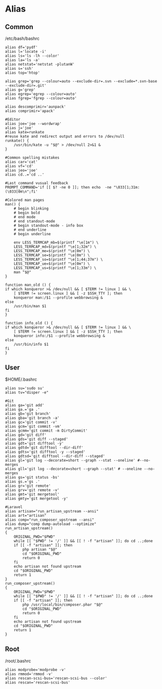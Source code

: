 # Alias

## Common

/etc/bash/bashrc

	alias df='pydf'
	alias l='locate -i'
	alias ls='ls -lh --color'
	alias la='ls -a'
	alias netstat='netstat -plutanW'
	alias s='ssh'
	alias top='htop'

	alias grep='grep --colour=auto --exclude-dir=.svn --exclude=*.svn-base --exclude-dir=.git'
	alias g='grep'
	alias egrep='egrep --colour=auto'
	alias fgrep='fgrep --colour=auto'

	alias descomprimir='aunpack'
	alias comprimir='apack'

	#Editor
	alias joe='joe --wordwrap'
	alias j='joe'
	alias kate=runkate
	#reuse kate and redirect output and errors to /dev/null
	runkate() {
		/usr/bin/kate -u "$@" > /dev/null 2>&1 &
	}

	#Common spelling mistakes
	alias car='cat'
	alias vf='cd'
	alias jeo='joe'
	alias cd..='cd ..'

	#Last command vusual feedback
	PROMPT_COMMAND='if [[ $? -ne 0 ]]; then echo  -ne "\033[1;31m:(\033[0m\n";fi'

	#Colored man pages
	man() {
		# begin blinking
		# begin bold
		# end mode
		# end standout-mode
		# begin standout-mode - info box
		# end underline
		# begin underline

		env LESS_TERMCAP_mb=$(printf "\e[1m") \
		LESS_TERMCAP_md=$(printf "\e[1;32m") \
		LESS_TERMCAP_me=$(printf "\e[0m") \
		LESS_TERMCAP_se=$(printf "\e[0m") \
		LESS_TERMCAP_so=$(printf "\e[1;44;37m") \
		LESS_TERMCAP_ue=$(printf "\e[0m") \
		LESS_TERMCAP_us=$(printf "\e[1;33m") \
		man "$@"
	}

	function man_old () {
	if which konqueror >& /dev/null && [ $TERM != linux ] && \
		[ $TERM != screen.linux ] && [ -z $SSH_TTY ]; then
		konqueror man:/$1 --profile webbrowsing &
	else
		/usr/bin/man $1
	fi
	}

	function info_old () {
	if which konqueror >& /dev/null && [ $TERM != linux ] && \
		[ $TERM != screen.linux ] && [ -z $SSH_TTY ]; then
		konqueror info:/$1 --profile webbrowsing &
	else
		/usr/bin/info $1
	fi
	}

## User

$HOME/.bashrc

	alias su='sudo su'
	alias tv="disper -e"

	#Git
	alias ga='git add'
	alias ga.='ga .'
	alias gb='git branch'
	alias gba='git branch -a'
	alias gc='git commit -v'
	alias gcm='git commit -vm'
	alias gcmm='git commit -m DirtyCommit'
	alias gd='git diff'
	alias gds='git diff --staged'
	alias gdt='git difftool -y'
	alias gdtd='git difftool --dir-diff'
	alias gdts='git difftool -y --staged'
	alias gdtsd='git difftool --dir-diff --staged'
	alias gl='git log --decorate=short --graph --stat --oneline' #--no-merges
	alias gll='git log --decorate=short --graph --stat' # --oneline --no-merges
	alias gs='git status -bs'
	alias gs.='gs .'
	alias gr='git remote'
	alias grv='git remote -v'
	alias gmt='git mergetool'
	alias gmty='git mergetool -y'

	#Laravel
	alias artisan="run_artisan_upstream --ansi"
	alias art="artisan"
	alias comp="run_composer_upstream --ansi"
	alias dump="comp dump-autoload --optimize"
	run_artisan_upstream()
	{
		ORIGINAL_PWD="$PWD"
		while [[ "$PWD" != '/' ]] && [[ ! -f "artisan" ]]; do cd ..;done
		if [[ -f "artisan" ]]; then
			php artisan "$@"
			cd "$ORIGINAL_PWD"
			return 0
		fi
		echo artisan not found upstream
		cd "$ORIGINAL_PWD"
		return 1
	}
	run_composer_upstream()
	{
		ORIGINAL_PWD="$PWD"
		while [[ "$PWD" != '/' ]] && [[ ! -f "artisan" ]]; do cd ..;done
		if [[ -f "artisan" ]]; then
			php /usr/local/bin/composer.phar "$@"
			cd "$ORIGINAL_PWD"
			return 0
		fi
		echo artisan not found upstream
		cd "$ORIGINAL_PWD"
		return 1
	}

## Root

/root/.bashrc

	alias modprobe='modprobe -v'
	alias rmmod='rmmod -v'
	alias rescan-scsi-bus='rescan-scsi-bus --color'
	alias rescan='rescan-scsi-bus'
